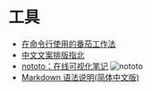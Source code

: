 工具
===

- [在命令行使用的番茄工作法](https://github.com/coolcode/tomato-clock)
- [中文文案排版指北](https://github.com/mzlogin/chinese-copywriting-guidelines)
- [nototo：在线可视化笔记](https://www.nototo.app/) ![nototo](./images/nototo.png)
- [Markdown 语法说明(简体中文版)](https://www.appinn.com/markdown/#list)

